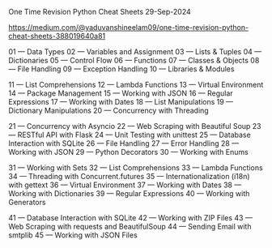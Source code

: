 One Time Revision Python Cheat Sheets
29-Sep-2024


https://medium.com/@yaduvanshineelam09/one-time-revision-python-cheat-sheets-388019640a81


01 — Data Types
02 — Variables and Assignment
03 — Lists & Tuples
04 — Dictionaries
05 — Control Flow
06 — Functions
07 — Classes & Objects
08 — File Handling
09 — Exception Handling
10 — Libraries & Modules

11 — List Comprehensions
12 — Lambda Functions
13 — Virtual Environment
14 — Package Management
15 — Working with JSON
16 — Regular Expressions
17 — Working with Dates
18 — List Manipulations
19 — Dictionary Manipulations
20 — Concurrency with Threading

21 — Concurrency with Asyncio
22 — Web Scraping with Beautiful Soup
23 — RESTful API with Flask
24 — Unit Testing with unittest
25 — Database Interaction with SQLite
26 — File Handling
27 — Error Handling
28 — Working with JSON
29 — Python Decorators
30 — Working with Enums

31 — Working with Sets
32 — List Comprehensions
33 — Lambda Functions
34 — Threading with Concurrent.futures
35 — Internationalization (i18n) with gettext
36 — Virtual Environment
37 — Working with Dates
38 — Working with Dictionaries
39 — Regular Expressions
40 — Working with Generators

41 — Database Interaction with SQLite
42 — Working with ZIP Files
43 — Web Scraping with requests and BeautifulSoup
44 — Sending Email with smtplib
45 — Working with JSON Files